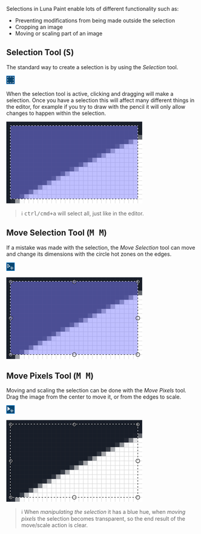 Selections in Luna Paint enable lots of different functionality such as:

- Preventing modifications from being made outside the selection
- Cropping an image
- Moving or scaling part of an image

## Selection Tool (<kbd>S</kbd>)

The standard way to create a selection is by using the _Selection_ tool.

![](./images/3-selection-tool.png)

When the selection tool is active, clicking and dragging will make a selection. Once you have a selection this will affect many different things in the editor, for example if you try to draw with the pencil it will only allow changes to happen within the selection.

![](./images/3-active-selection-tool.png)

> ℹ️ <kbd>ctrl/cmd+a</kbd> will select all, just like in the editor.

## Move Selection Tool (<kbd>M M</kbd>)

If a mistake was made with the selection, the _Move Selection_ tool can move and change its dimensions with the circle hot zones on the edges.

![](./images/3-move-selection-tool.png)

![](./images/3-active-move-selection-tool.png)

## Move Pixels Tool (<kbd>M M</kbd>)

Moving and scaling the selection can be done with the _Move Pixels_ tool. Drag the image from the center to move it, or from the edges to scale.

![](./images/3-move-pixels-tool.png)

![](./images/3-active-move-pixels-tool.png)

> ℹ️ When _manipulating the selection_ it has a blue hue, when _moving pixels_ the selection becomes transparent, so the end result of the move/scale action is clear.
